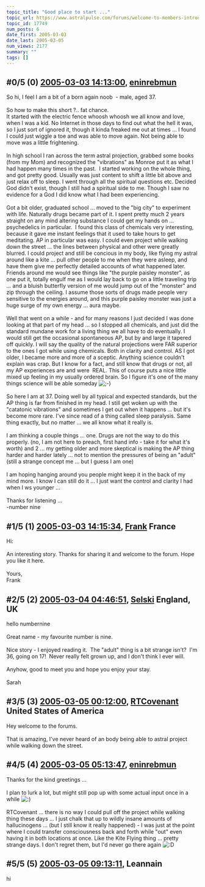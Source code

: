 ```yaml
---
topic_title: "Good place to start ..."
topic_url: https://www.astralpulse.com/forums/welcome-to-members-introductions!/good-place-to-start
topic_id: 17749
num_posts: 6
date_first: 2005-03-03
date_last: 2005-03-05
num_views: 2177
summary: ""
tags: []
---
```


## \#0/5 (0) [2005-03-03 14:13:00](https://www.astralpulse.com/forums/index.php?msg=153615), [eninrebmun](https://www.astralpulse.com/forums/profile/?u=8551)  ##
<section>
So hi, I feel I am a bit of a born again noob  - male, aged 37.
<br>
<br>
So how to make this short ?.. fat chance.
<br>
It started with the electric fence whoosh whoosh we all know and love, when I was a kid. No Internet in those days to find out what the hell it was, so I just sort of ignored it, though it kinda freaked me out at times ... I found I could just wiggle a toe and was able to move again. Not being able to move was a little frightening.
<br>
<br>
In high school I ran across the term astral projection, grabbed some books (from my Mom) and recognized the "vibrations" as Monroe put it as what I had happen many times in the past.  I started working on the whole thing, and got pretty good. Usually was just content to shift a little bit above and just relax off to sleep. I went through all the spiritual questions etc. Decided God didn't exist, though I still had a spiritual side to me. Though I saw no evidence for a God I did know what I had been experiencing.
<br>
<br>
Got a bit older, graduated school ... moved to the "big city" to experiment with life. Naturally drugs became part of it. I spent pretty much 2 years straight on any mind altering substance I could get my hands on ... psychedelics in particular.  I found this class of chemicals very interesting, because it gave me instant feelings that it used to take hours to get meditating. AP in particular was easy. I could even project while walking down the street ... the lines between physical and other were greatly blurred. I could project and still be concious in my body, like flying my astral around like a kite ... pull other people to me when they were asleep, and have them give me perfectly detailed accounts of what happened later. Friends around me would see things like "the purple paisley monster", as one put it, totally engulf me as I would lay back to go on a little traveling trip ... and a bluish butterfly version of me would jump out of the "monster" and zip through the ceiling. I assume those sorts of drugs made people very sensitive to the energies around, and this purple paisley monster was just a huge surge of my own energy ... aura maybe.
<br>
<br>
Well that went on a while - and for many reasons I just decided I was done looking at that part of my head ... so I stopped all chemicals, and just did the standard mundane work for a living thing we all have to do eventually. I would still get the occasional spontaneous AP, but by and large it tapered off quickly. I will say the quality of the natural projections were FAR superior to the ones I got while using chemicals. Both in clarity and control. AS I got older, I became more and more of a sceptic. Anything science couldn't explain was crap. But I know for a fact, and still know that drugs or not, all my AP experiences are and were  REAL. This of course puts a nice little mixed up feeling in my usually ordered brain. So I figure it's one of the many things science will be able someday
<img alt=";-)" class="smiley" src="https://www.astralpulse.com/forums/Smileys/fugue/wink.png" title="Wink"/>
<br>
<br>
So here I am at 37. Doing well by all typical and expected standards, but the AP thing is far from finished in my head. I still get woken up with the "catatonic vibrations" and sometimes I get out when it happens ... but it's become more rare. I've since read of a thing called sleep paralysis. Same thing exactly, but no matter ... we all know what it really is.
<br>
<br>
I am thinking a couple things ... one. Drugs are not the way to do this properly. (no, I am not here to preach, first hand info - take it for what it's worth) and 2 ... my getting older and more skeptical is making the AP thing harder and harder lately ... not to mention the pressures of being an "adult" (still a strange concept me ... but I guess I am one)
<br>
<br>
I am hoping hanging around you people might keep it in the back of my mind more. I know I can still do it ... I just want the control and clarity I had when I ws younger ...
<br>
<br>
Thanks for listening ...
<br>
-number nine
</section>

## \#1/5 (1) [2005-03-03 14:15:34](https://www.astralpulse.com/forums/index.php?msg=153616), [Frank](https://www.astralpulse.com/forums/profile/?u=359) France ##
<section>
Hi:
<br>
<br>
An interesting story. Thanks for sharing it and welcome to the forum. Hope you like it here.
<br>
<br>
Yours,
<br>
Frank
</section>

## \#2/5 (2) [2005-03-04 04:46:51](https://www.astralpulse.com/forums/index.php?msg=153750), [Selski](https://www.astralpulse.com/forums/profile/?u=6012) England, UK ##
<section>
hello numbernine
<br>
<br>
Great name - my favourite number is nine.
<br>
<br>
Nice story - I enjoyed reading it.  The "adult" thing is a bit strange isn't?  I'm 36, going on 17!  Never really felt grown up, and I don't think I ever will.
<br>
<br>
Anyhow, good to meet you and hope you enjoy your stay.
<br>
<br>
Sarah
</section>

## \#3/5 (3) [2005-03-05 00:12:00](https://www.astralpulse.com/forums/index.php?msg=153953), [RTCovenant](https://www.astralpulse.com/forums/profile/?u=8389) United States of America ##
<section>
Hey welcome to the forums.
<br>
<br>
That is amazing, I've never heard of an body being able to astral project while walking down the street.
</section>

## \#4/5 (4) [2005-03-05 05:13:47](https://www.astralpulse.com/forums/index.php?msg=154002), [eninrebmun](https://www.astralpulse.com/forums/profile/?u=8551)  ##
<section>
Thanks for the kind greetings ...
<br>
<br>
I plan to lurk a lot, but might still pop up with some actual input once in a while
<img alt=":)" class="smiley" src="https://www.astralpulse.com/forums/Smileys/fugue/smiley.png" title="Smiley"/>
<br>
<br>
RTCovenant ... there is no way I could pull off the project while walking thing these days ... I just chalk that up to wildly insane amounts of hallucinogens ... (but I still know it really happened) - I was just at the point where I could transfer consciousness back and forth while "out" even having it in both locations at once. Like the Kite Flying thing ... pretty strange days. I don't regret them, but I'd never go there again
<img alt=":D" class="smiley" src="https://www.astralpulse.com/forums/Smileys/fugue/cheesy.png" title="Cheesy"/>
</section>

## \#5/5 (5) [2005-03-05 09:13:11](https://www.astralpulse.com/forums/index.php?msg=154014), Leannain  ##
<section>
hi
</section>